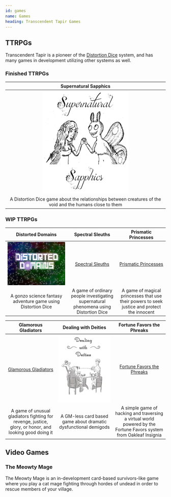 ```yaml
---
id: games
name: Games
heading: Transcendent Tapir Games
---
```


## TTRPGs

Transcendent Tapir is a pioneer of the [Distortion Dice](https://pennylescroche.github.io/ttrpgstuff/distortiondice) system, and has many games in development utilizing other systems as well.

### Finished TTRPGs

| Supernatural Sapphics |
| :-: |
| [![Supernatural Sapphics](images/SupSapph3.png)](https://transtapir.games/supernatural-sapphics) |
| A Distortion Dice game about the relationships between creatures of the void and the humans close to them |

### WIP TTRPGs

 Distorted Domains | Spectral Sleuths | Prismatic Princesses | 
 :---------------: | :--------------: | :------------------: | 
[![Distorted Domains](images/DD%20Logo-Color3.png)](https://transcendent-tapir.github.io/Distorted-Domains) | [Spectral Sleuths](https://transtapir.games/Spectral-Sleuths) | [Prismatic Princesses](https://transtapir.games/Prismatic-Princesses) 
A gonzo science fantasy adventure game using Distortion Dice | A game of ordinary people investigating supernatural phenomena using Distortion Dice | A game of magical princesses that use their powers to seek justice and protect the innocent 

Glamorous Gladiators | Dealing with Deities | Fortune Favors the Phreaks
 :-----------------: | :------------------: | :------------------------:
[Glamorous Gladiators](https://transtapir.games/Glamorous-Gladiators) | [![Dealing with Deities](images/Dealing_With_Deities_Cover.png)](https://pennylescroche.github.io/dealing-with-deities) | [Fortune Favors the Phreaks](https://pennylescroche.github.io/fortune-favors)
A game of unusual gladiators fighting for revenge, justice, glory, or honor, and looking good doing it | A GM-less card based game about dramatic dysfunctional demigods | A simple game of hacking and traversing a virtual world powered by the Fortune Favors system from Oakleaf Insignia

## Video Games

### The Meowty Mage

The Meowty Mage is an in-development card-based survivors-like game where you play a cat mage fighting through hordes of undead in order to rescue members of your village.